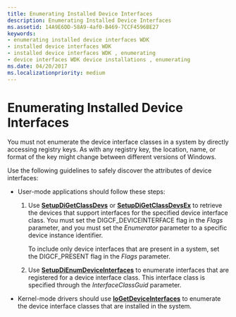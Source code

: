 ```yaml
---
title: Enumerating Installed Device Interfaces
description: Enumerating Installed Device Interfaces
ms.assetid: 14A9E6DD-58A9-4af0-B469-7CCF4596BE27
keywords:
- enumerating installed device interfaces WDK
- installed device interfaces WDK
- installed device interfaces WDK , enumerating
- device interfaces WDK device installations , enumerating
ms.date: 04/20/2017
ms.localizationpriority: medium
---
```


# Enumerating Installed Device Interfaces


You must not enumerate the device interface classes in a system by directly accessing registry keys. As with any registry key, the location, name, or format of the key might change between different versions of Windows.

Use the following guidelines to safely discover the attributes of device interfaces:

-   User-mode applications should follow these steps:

    1.  Use [**SetupDiGetClassDevs**](/windows/desktop/api/setupapi/nf-setupapi-setupdigetclassdevsw) or [**SetupDiGetClassDevsEx**](/windows/desktop/api/setupapi/nf-setupapi-setupdigetclassdevsexa) to retrieve the devices that support interfaces for the specified device interface class. You must set the DIGCF_DEVICEINTERFACE flag in the *Flags* parameter, and you must set the *Enumerator* parameter to a specific device instance identifier.

        To include only device interfaces that are present in a system, set the DIGCF_PRESENT flag in the *Flags* parameter.

    2.  Use [**SetupDiEnumDeviceInterfaces**](/windows/desktop/api/setupapi/nf-setupapi-setupdienumdeviceinterfaces) to enumerate interfaces that are registered for a device interface class. This interface class is specified through the *InterfaceClassGuid* parameter.

-   Kernel-mode drivers should use [**IoGetDeviceInterfaces**](/windows-hardware/drivers/ddi/wdm/nf-wdm-iogetdeviceinterfaces) to enumerate the device interface classes that are installed in the system.

 

